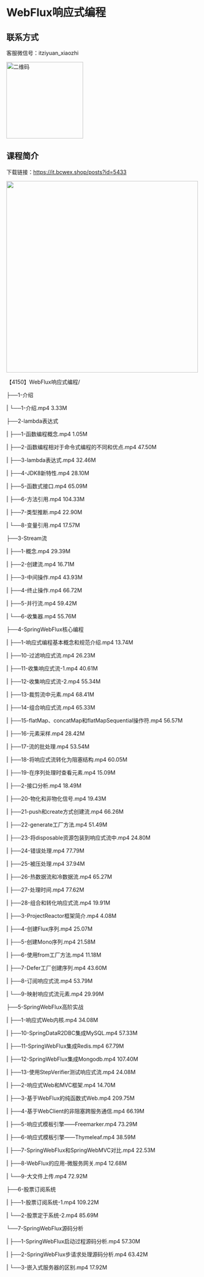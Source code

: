 # WebFlux响应式编程

## 联系方式

客服微信号：itziyuan_xiaozhi

<img src="https://ziyuanyun.oss-cn-guangzhou.aliyuncs.com/common/20240614073449/666b82192834a.jpg" width="200" height="200" alt="二维码">

## 课程简介

下载链接：https://it.bcwex.shop/posts?id=5433

<img src="https://ziyuanyun.oss-cn-guangzhou.aliyuncs.com/yun/20241201162046/674c1c5ecf04d.jpg" width="500" alt="">

  

 【4150】WebFlux响应式编程/

 ├──1-介绍

 | └──1-介绍.mp4 3.33M

 ├──2-lambda表达式

 | ├──1-函数编程概念.mp4 1.05M

 | ├──2-函数编程相对于命令式编程的不同和优点.mp4 47.50M

 | ├──3-lambda表达式.mp4 32.46M

 | ├──4-JDK8新特性.mp4 28.10M

 | ├──5-函数式接口.mp4 65.09M

 | ├──6-方法引用.mp4 104.33M

 | ├──7-类型推断.mp4 22.90M

 | └──8-变量引用.mp4 17.57M

 ├──3-Stream流

 | ├──1-概念.mp4 29.39M

 | ├──2-创建流.mp4 16.71M

 | ├──3-中间操作.mp4 43.93M

 | ├──4-终止操作.mp4 66.72M

 | ├──5-并行流.mp4 59.42M

 | └──6-收集器.mp4 55.76M

 ├──4-SpringWebFlux核心编程

 | ├──1-响应式编程基本概念和规范介绍.mp4 13.74M

 | ├──10-过滤响应式流.mp4 26.23M

 | ├──11-收集响应式流-1.mp4 40.61M

 | ├──12-收集响应式流-2.mp4 55.34M

 | ├──13-裁剪流中元素.mp4 68.41M

 | ├──14-组合响应式流.mp4 65.33M

 | ├──15-flatMap、concatMap和flatMapSequential操作符.mp4 56.57M

 | ├──16-元素采样.mp4 28.42M

 | ├──17-流的批处理.mp4 53.54M

 | ├──18-将响应式流转化为阻塞结构.mp4 60.05M

 | ├──19-在序列处理时查看元素.mp4 15.09M

 | ├──2-接口分析.mp4 18.49M

 | ├──20-物化和非物化信号.mp4 19.43M

 | ├──21-push和create方式创建流.mp4 66.26M

 | ├──22-generate工厂方法.mp4 51.49M

 | ├──23-将disposable资源包装到响应式流中.mp4 24.80M

 | ├──24-错误处理.mp4 77.79M

 | ├──25-被压处理.mp4 37.94M

 | ├──26-热数据流和冷数据流.mp4 65.27M

 | ├──27-处理时间.mp4 77.62M

 | ├──28-组合和转化响应式流.mp4 19.91M

 | ├──3-ProjectReactor框架简介.mp4 4.08M

 | ├──4-创建Flux序列.mp4 25.07M

 | ├──5-创建Mono序列.mp4 21.58M

 | ├──6-使用from工厂方法.mp4 11.18M

 | ├──7-Defer工厂创建序列.mp4 43.60M

 | ├──8-订阅响应式流.mp4 53.79M

 | └──9-映射响应式流元素.mp4 29.99M

 ├──5-SpringWebFlux高阶实战

 | ├──1-响应式Web内核.mp4 34.08M

 | ├──10-SpringDataR2DBC集成MySQL.mp4 57.33M

 | ├──11-SpringWebFlux集成Redis.mp4 67.79M

 | ├──12-SpringWebFlux集成Mongodb.mp4 107.40M

 | ├──13-使用StepVerifier测试响应式流.mp4 24.08M

 | ├──2-响应式Web和MVC框架.mp4 14.70M

 | ├──3-基于WebFlux的纯函数式Web.mp4 209.75M

 | ├──4-基于WebClient的非阻塞跨服务通信.mp4 66.19M

 | ├──5-响应式模板引擎——Freemarker.mp4 73.29M

 | ├──6-响应式模板引擎——Thymeleaf.mp4 38.59M

 | ├──7-SpringWebFlux和SpringWebMVC对比.mp4 22.53M

 | ├──8-WebFlux的应用-微服务网关.mp4 12.68M

 | └──9-大文件上传.mp4 72.92M

 ├──6-股票订阅系统

 | ├──1-股票订阅系统-1.mp4 109.22M

 | └──2-股票定于系统-2.mp4 85.69M

 └──7-SpringWebFlux源码分析

 | ├──1-SpringWebFlux启动过程源码分析.mp4 57.30M

 | ├──2-SpringWebFlux步请求处理源码分析.mp4 63.42M

 | └──3-嵌入式服务器的区别.mp4 17.92M

  